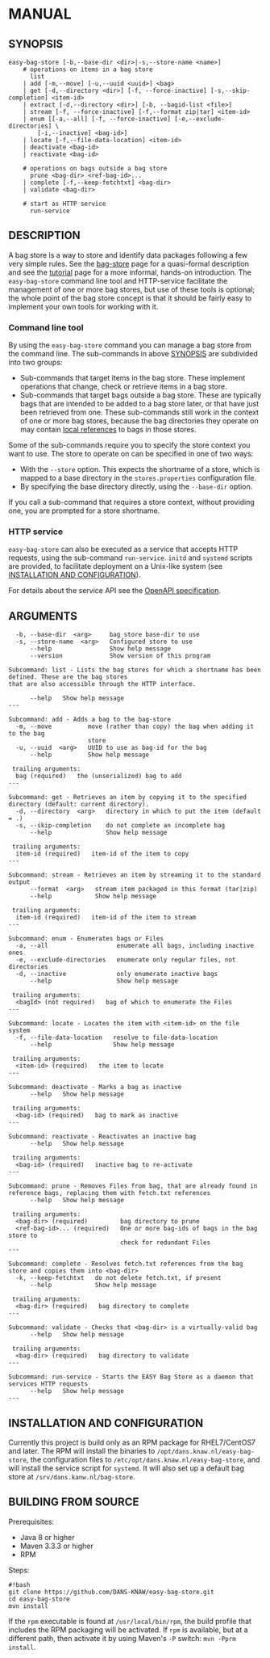 MANUAL
======

SYNOPSIS
--------

    easy-bag-store [-b,--base-dir <dir>|-s,--store-name <name>]
        # operations on items in a bag store
          list
        | add [-m,--move] [-u,--uuid <uuid>] <bag>
        | get [-d,--directory <dir>] [-f, --force-inactive] [-s,--skip-completion] <item-id>
        | extract [-d,--directory <dir>] [-b, --bagid-list <file>]
        | stream [-f, --force-inactive] [-f,--format zip|tar] <item-id>
        | enum [[-a,--all] [-f, --force-inactive] [-e,--exclude-directories] \ 
            [-i,--inactive] <bag-id>]
        | locate [-f,--file-data-location] <item-id>
        | deactivate <bag-id>
        | reactivate <bag-id>
        
        # operations on bags outside a bag store
          prune <bag-dir> <ref-bag-id>...
        | complete [-f,--keep-fetchtxt] <bag-dir>
        | validate <bag-dir>
        
        # start as HTTP service
          run-service
                          

DESCRIPTION
-----------
A bag store is a way to store and identify data packages following a few very simple rules. See the [bag-store] page
for a quasi-formal description and see the [tutorial] page for a more informal, hands-on introduction. The `easy-bag-store` 
command line tool and HTTP-service facilitate the management of one or more bag stores, but use of these tools is optional; 
the whole point of the bag store concept is that it should be fairly easy to implement your own tools for working with it.

[bag-store]: definitions.md
[tutorial]: tutorial.md

### Command line tool
By using the `easy-bag-store` command you can manage a bag store from the command line. The sub-commands in above 
[SYNOPSIS](#synopsis) are subdivided into two groups:

* Sub-commands that target items in the bag store. These implement operations that change, check or retrieve items in a bag store.
* Sub-commands that target bags outside a bag store. These are typically bags that are intended to be 
  added to a bag store later, or that have just been retrieved from one. These sub-commands still work in the context of one or
  more bag stores, because the bag directories they operate on may contain [local references] to bags in those stores.
  
Some of the sub-commands require you to specify the store context you want to use. The store to operate on can be specified
in one of two ways:

* With the `--store` option. This expects the shortname of a store, which is mapped to a base directory in the `stores.properties`
  configuration file.
* By specifying the base directory directly, using the `--base-dir` option.

If you call a sub-command that requires a store context, without providing one, you are prompted for a store shortname.

### HTTP service
`easy-bag-store` can also be executed as a service that accepts HTTP requests, using the sub-command `run-service`. `initd` and
`systemd` scripts are provided, to facilitate deployment on a Unix-like system (see [INSTALLATION AND CONFIGURATION](#installation-and-configuration)).

For details about the service API see the [OpenAPI specification].

[OpenAPI specification]: ./api.html
[local references]: definitions.md#local-item-uri

ARGUMENTS
---------

      -b, --base-dir  <arg>     bag store base-dir to use
      -s, --store-name  <arg>   Configured store to use
          --help                Show help message
          --version             Show version of this program
    
    Subcommand: list - Lists the bag stores for which a shortname has been defined. These are the bag stores
    that are also accessible through the HTTP interface.
    
          --help   Show help message
    ---
    
    Subcommand: add - Adds a bag to the bag-store
      -m, --move          move (rather than copy) the bag when adding it to the bag
                          store
      -u, --uuid  <arg>   UUID to use as bag-id for the bag
          --help          Show help message
    
     trailing arguments:
      bag (required)   the (unserialized) bag to add
    ---
    
    Subcommand: get - Retrieves an item by copying it to the specified directory (default: current directory).
      -d, --directory  <arg>   directory in which to put the item (default = .)
      -s, --skip-completion    do not complete an incomplete bag
          --help               Show help message
    
     trailing arguments:
      item-id (required)   item-id of the item to copy
    ---
    
    Subcommand: stream - Retrieves an item by streaming it to the standard output
          --format  <arg>   stream item packaged in this format (tar|zip)
          --help            Show help message
    
     trailing arguments:
      item-id (required)   item-id of the item to stream
    ---
    
    Subcommand: enum - Enumerates bags or Files
      -a, --all                   enumerate all bags, including inactive ones
      -e, --exclude-directories   enumerate only regular files, not directories
      -d, --inactive              only enumerate inactive bags
          --help                  Show help message
    
     trailing arguments:
      <bagId> (not required)   bag of which to enumerate the Files
    ---
    
    Subcommand: locate - Locates the item with <item-id> on the file system
      -f, --file-data-location   resolve to file-data-location
          --help                 Show help message
    
     trailing arguments:
      <item-id> (required)   the item to locate
    ---
    
    Subcommand: deactivate - Marks a bag as inactive
          --help   Show help message
    
     trailing arguments:
      <bag-id> (required)   bag to mark as inactive
    ---
    
    Subcommand: reactivate - Reactivates an inactive bag
          --help   Show help message
    
     trailing arguments:
      <bag-id> (required)   inactive bag to re-activate
    ---
    
    Subcommand: prune - Removes Files from bag, that are already found in reference bags, replacing them with fetch.txt references
          --help   Show help message
    
     trailing arguments:
      <bag-dir> (required)         bag directory to prune
      <ref-bag-id>... (required)   One or more bag-ids of bags in the bag store to
                                   check for redundant Files
    ---
    
    Subcommand: complete - Resolves fetch.txt references from the bag store and copies them into <bag-dir>
      -k, --keep-fetchtxt   do not delete fetch.txt, if present
          --help            Show help message
    
     trailing arguments:
      <bag-dir> (required)   bag directory to complete
    ---
    
    Subcommand: validate - Checks that <bag-dir> is a virtually-valid bag
          --help   Show help message
    
     trailing arguments:
      <bag-dir> (required)   bag directory to validate
    ---
    
    Subcommand: run-service - Starts the EASY Bag Store as a daemon that services HTTP requests
          --help   Show help message
    ---


INSTALLATION AND CONFIGURATION
------------------------------
Currently this project is build only as an RPM package for RHEL7/CentOS7 and later. The RPM will install the binaries to
`/opt/dans.knaw.nl/easy-bag-store`, the configuration files to `/etc/opt/dans.knaw.nl/easy-bag-store`,
and will install the service script for `systemd`. It will also set up a default bag store
at `/srv/dans.kanw.nl/bag-store`.

BUILDING FROM SOURCE
--------------------
Prerequisites:

* Java 8 or higher
* Maven 3.3.3 or higher
* RPM

Steps:
    
    #!bash
    git clone https://github.com/DANS-KNAW/easy-bag-store.git
    cd easy-bag-store
    mvn install

If the `rpm` executable is found at `/usr/local/bin/rpm`, the build profile that includes the RPM 
packaging will be activated. If `rpm` is available, but at a different path, then activate it by using
Maven's `-P` switch: `mvn -Pprm install`.